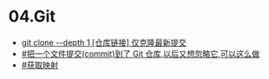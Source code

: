 # 04.Git
- [git clone --depth 1 [仓库链接]       仅克隆最新提交](./仓库太大，拉取失败.md)
- [#把一个文件提交(commit)到了 Git 仓库,以后又想忽略它,可以这么做](./操作示例.md)
- [#获取映射](./访问github.md)
